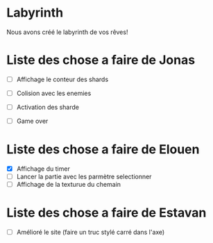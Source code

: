 # Labyrinth

Nous avons créé le labyrinth de vos rêves!

# Liste des chose a faire de Jonas 

- [ ] Affichage le conteur des shards
- [ ] Colision avec les enemies
- [ ] Activation des sharde
- [ ] Game over


# Liste des chose a faire de Elouen 

- [x] Affichage du timer
- [ ] Lancer la partie avec les parmètre selectionner
- [ ] Affichage de la texturue du chemain

# Liste des chose a faire de Estavan

- [ ] Amélioré le site (faire un truc stylé carré dans l'axe)
      
